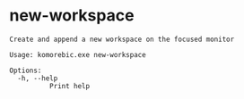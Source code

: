 # new-workspace

```
Create and append a new workspace on the focused monitor

Usage: komorebic.exe new-workspace

Options:
  -h, --help
          Print help

```
